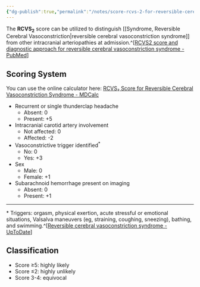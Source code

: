 ```yaml
---
{"dg-publish":true,"permalink":"/notes/score-rcvs-2-for-reversible-cerebral-vasoconstriction-syndrome/","tags":["score","grading"],"created":"2023-05-12T08:28:27.000-05:00","updated":"2023-05-23T19:23:57.983-05:00"}
---
```



The **RCVS<sub>2</sub>** score can be utilized to distinguish [[Syndrome, Reversible Cerebral Vasoconstriction\|reversible cerebral vasoconstriction syndrome]] from other intracranial arteriopathies at admission.^[[RCVS2 score and diagnostic approach for reversible cerebral vasoconstriction syndrome - PubMed](https://pubmed.ncbi.nlm.nih.gov/30635475/)]

## Scoring System

You can use the online calculator here: [RCVS₂ Score for Reversible Cerebral Vasoconstriction Syndrome - MDCalc](https://www.mdcalc.com/calc/10347/rcvs2-score-reversible-cerebral-vasoconstriction-syndrome)

- Recurrent or single thunderclap headache
	- Absent: 0
	- Present: +5
- Intracranial carotid artery involvement
	- Not affected: 0
	- Affected: -2
- Vasoconstrictive trigger identified<sup>*</sup>
	- No: 0
	- Yes: +3
- Sex
	- Male: 0
	- Female: +1
- Subarachnoid hemorrhage present on imaging
	- Absent: 0
	- Present: +1
---
\* Triggers: orgasm, physical exertion, acute stressful or emotional situations, Valsalva maneuvers (eg, straining, coughing, sneezing), bathing, and swimming.^[[Reversible cerebral vasoconstriction syndrome - UpToDate](https://www.uptodate.com/contents/reversible-cerebral-vasoconstriction-syndrome#H185045495)]

## Classification

- Score ≥5: highly likely
- Score ≤2: highly unlikely
- Score 3-4: equivocal
